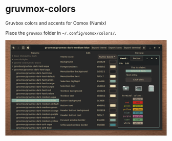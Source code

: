 # gruvmox-colors

Gruvbox colors and accents for Oomox (Numix)

Place the `gruvmox` folder in `~/.config/oomox/colors/`.

![screenshot](screenshot.png)
